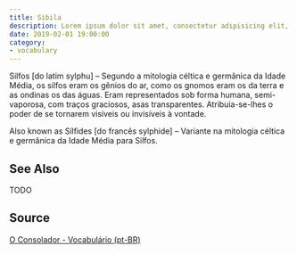 ```yaml
---
title: Sibila
description: Lorem ipsum dolor sit amet, consectetur adipisicing elit, sed do eiusmod tempor incididunt ut labore et dolore magna aliqua.  TODO
date: 2019-02-01 19:00:00
category:
- vocabulary
---
```


Silfos [do latim sylphu] – Segundo a mitologia céltica e germânica da Idade Média, os silfos eram os gênios do ar, como os gnomos eram os da terra e as ondinas os das águas. Eram representados sob forma humana, semi-vaporosa, com traços graciosos, asas transparentes. Atribuia-se-lhes o poder de se tornarem visíveis ou invisíveis à vontade.

Also known as Sílfides [do francês sylphide] – Variante na mitologia céltica e germânica da Idade Média para Silfos.

## See Also
TODO

## Source
[O Consolador - Vocabulário (pt-BR)](http://www.oconsolador.com.br/linkfixo/vocabulario/principal.html)
